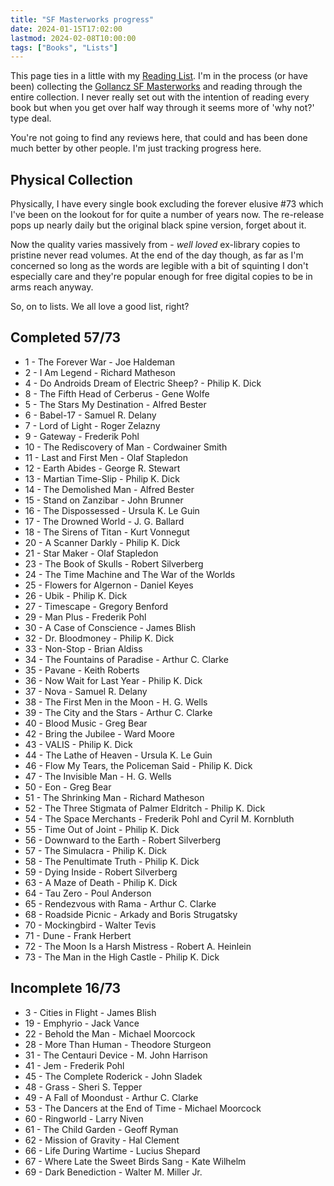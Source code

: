 ```yaml
---
title: "SF Masterworks progress"
date: 2024-01-15T17:02:00
lastmod: 2024-02-08T10:00:00
tags: ["Books", "Lists"]
---
```



This page ties in a little with my [Reading List](/reading-list). I'm in the process (or have been) collecting the [Gollancz SF Masterworks](https://en.wikipedia.org/wiki/SF_Masterworks#Numbered_series) and reading through the entire collection. I never really set out with the intention of reading every book but when you get over half way through it seems more of 'why not?' type deal.

You're not going to find any reviews here, that could and has been done much better by other people. I'm just tracking progress here.

## Physical Collection
Physically, I have every single book excluding the forever elusive #73 which I've been on the lookout for for quite a number of years now. The re-release pops up nearly daily but the original black spine version, forget about it.

Now the quality varies massively from - *well loved* ex-library copies to pristine never read volumes. At the end of the day though, as far as I'm concerned so long as the words are legible with a bit of squinting I don't especially care and they're popular enough for free digital copies to be in arms reach anyway.

So, on to lists. We all love a good list, right?

<h2>Completed <span>57/73</span></h2>

* 1 - The Forever War - Joe Haldeman
* 2 - I Am Legend - Richard Matheson
* 4 - Do Androids Dream of Electric Sheep? - Philip K. Dick
* 8 - The Fifth Head of Cerberus - Gene Wolfe
* 5 - The Stars My Destination - Alfred Bester
* 6 - Babel-17 - Samuel R. Delany
* 7 - Lord of Light - Roger Zelazny
* 9 - Gateway - Frederik Pohl
* 10 - The Rediscovery of Man - Cordwainer Smith
* 11 - Last and First Men - Olaf Stapledon
* 12 - Earth Abides - George R. Stewart
* 13 - Martian Time-Slip - Philip K. Dick
* 14 - The Demolished Man - Alfred Bester
* 15 - Stand on Zanzibar - John Brunner
* 16 - The Dispossessed - Ursula K. Le Guin
* 17 - The Drowned World - J. G. Ballard
* 18 - The Sirens of Titan - Kurt Vonnegut
* 20 - A Scanner Darkly - Philip K. Dick
* 21 - Star Maker - Olaf Stapledon
* 23 - The Book of Skulls - Robert Silverberg
* 24 - The Time Machine and The War of the Worlds
* 25 - Flowers for Algernon - Daniel Keyes
* 26 - Ubik - Philip K. Dick
* 27 - Timescape - Gregory Benford
* 29 - Man Plus - Frederik Pohl
* 30 - A Case of Conscience - James Blish
* 32 - Dr. Bloodmoney - Philip K. Dick
* 33 - Non-Stop - Brian Aldiss
* 34 - The Fountains of Paradise - Arthur C. Clarke
* 35 - Pavane - Keith Roberts
* 36 - Now Wait for Last Year - Philip K. Dick
* 37 - Nova - Samuel R. Delany
* 38 - The First Men in the Moon - H. G. Wells
* 39 - The City and the Stars - Arthur C. Clarke
* 40 - Blood Music - Greg Bear
* 42 - Bring the Jubilee - Ward Moore
* 43 - VALIS - Philip K. Dick
* 44 - The Lathe of Heaven - Ursula K. Le Guin
* 46 - Flow My Tears, the Policeman Said - Philip K. Dick
* 47 - The Invisible Man - H. G. Wells
* 50 - Eon - Greg Bear
* 51 - The Shrinking Man - Richard Matheson
* 52 - The Three Stigmata of Palmer Eldritch - Philip K. Dick
* 54 - The Space Merchants - Frederik Pohl and Cyril M. Kornbluth
* 55 - Time Out of Joint - Philip K. Dick
* 56 - Downward to the Earth - Robert Silverberg
* 57 - The Simulacra - Philip K. Dick
* 58 - The Penultimate Truth - Philip K. Dick
* 59 - Dying Inside - Robert Silverberg
* 63 - A Maze of Death - Philip K. Dick
* 64 - Tau Zero - Poul Anderson
* 65 - Rendezvous with Rama - Arthur C. Clarke
* 68 - Roadside Picnic - Arkady and Boris Strugatsky
* 70 - Mockingbird - Walter Tevis
* 71 - Dune - Frank Herbert
* 72 - The Moon Is a Harsh Mistress - Robert A. Heinlein
* 73 - The Man in the High Castle - Philip K. Dick

<h2>Incomplete <span>16/73</span></h2>

* 3 - Cities in Flight - James Blish
* 19 - Emphyrio - Jack Vance
* 22 - Behold the Man - Michael Moorcock
* 28 - More Than Human - Theodore Sturgeon
* 31 - The Centauri Device - M. John Harrison
* 41 - Jem - Frederik Pohl
* 45 - The Complete Roderick - John Sladek
* 48 - Grass - Sheri S. Tepper
* 49 - A Fall of Moondust - Arthur C. Clarke
* 53 - The Dancers at the End of Time - Michael Moorcock
* 60 - Ringworld - Larry Niven
* 61 - The Child Garden - Geoff Ryman
* 62 - Mission of Gravity - Hal Clement
* 66 - Life During Wartime - Lucius Shepard
* 67 - Where Late the Sweet Birds Sang - Kate Wilhelm
* 69 - Dark Benediction - Walter M. Miller Jr.
